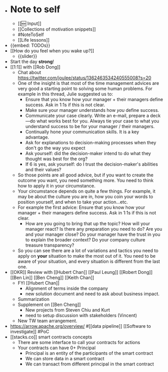 - # Note to self
    - [[🆕 Input]]
    - [[Collections of motivation snippets]]
    - #NoteToSelf
    - [[Life lessons]]
- {{embed: TODOs}}
- [[How do you feel when you wake up?]]
    - {{slider}}
- Start the day **strong**!
- [[1:1]] with [[Rob Dong]]
    - Chat about https://twitter.com/joulee/status/1362463534240555008?s=20
    - One of the insight is that most of the time management advices are very good a starting point to solving some human problems. For example in this thread, Julie suggested us to:
        - Ensure that you know how your manager + their managers define success. Ask in 1:1s if this is not clear.
        - Make sure your manager understands how *you* define success.
        - Communicate your case clearly. Write an e-mail, prepare a deck—do what works best for you. Always tie your case to what you understand success to be for your manager / their managers.
        - Continually hone your communication skills. It is a key advantage.
        - Ask for explanations to decision-making processes when they don't go the way you expect
        - Ask yourself: did the decision-maker intend to do what they thought was best for the org? 
        - If 6 is yes, ask yourself: do I trust the decision-maker's abilities and their values?
    - So those points are all good advice, but if you want to create the outcome you want, you need something more. You need to think how to apply it in your circumstance. 
    - Your circumstance depends on quite a few things. For example, it may be about the culture you are in, how you coin your words to position yourself, and when to take your action...etc.
    - For example the first advice: Ensure that you know how your manager + their managers define success. Ask in 1:1s if this is not clear.
        - How are you going to bring that up the topic? How will your manager react? Is there any preparation you need to do? Are you and your manager close? Do your manager have the trust in you to explain the broader context? Do your company culture treasure transparency?
    - So you can see there are a lot of variations and tactics you need to apply on **your** situation to make the most out of it. You need to be aware of your situation, and every situation is different from the last one.
- [[OKR]] Review with [[Hubert Chan]] [[Paul Leung]] [[Robert Dong]] [[Ben Lin]] [[Ben Cheng]] [[Keith Chan]]
    - FYI [[Hubert Chan]]
        - Alignment of terms inside the company
        - new solution document and need to ask about business impact.
    - Summarization
    - Supplement on [[Ben Cheng]]
        - New projects from Steven Chiu and Kurt
        - need to setup discussion with stakeholders (Vincent)
    - New TW team arrangement.
- https://arrow.apache.org/overview/ #[[data pipeline]] [[Software to investigate]] #PoC
- [[stacks.co]] smart contracts concepts
    - There are some interface to call your contracts for actions
    - Your contracts can have 0+ Principal
        - Principal is an entity of the participants of the smart contract
        - We can store data in a smart contract
        - We can transact from different principal in the smart contract
